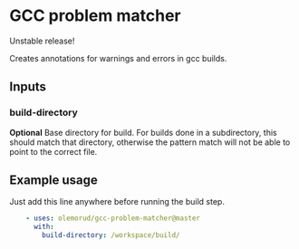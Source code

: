 # GCC problem matcher

Unstable release!

Creates annotations for warnings and errors in gcc builds.

## Inputs

### build-directory

**Optional** Base directory for build. For builds done in a subdirectory, this should match that directory, otherwise the pattern match will not be able to point to the correct file.

## Example usage

Just add this line anywhere before running the build step.

```yaml
    - uses: olemorud/gcc-problem-matcher@master
      with:
        build-directory: /workspace/build/
```
